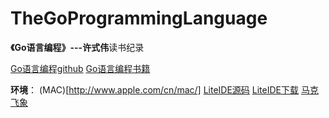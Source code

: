 # TheGoProgrammingLanguage
**《Go语言编程》---许式伟**读书纪录

[Go语言编程github](https://github.com/qiniu/gobook)
[Go语言编程书籍](https://www.amazon.cn/dp/B00932YRPA/ref=sr_1_1?ie=UTF8&qid=1486914755&sr=8-1&keywords=GO语言编程)

**环境**：
(MAC)[http://www.apple.com/cn/mac/]
[LiteIDE源码](https://github.com/visualfc/liteide)
[LiteIDE下载](http://www.golangtc.com/download/liteide)
[马克飞象](https://maxiang.io)

